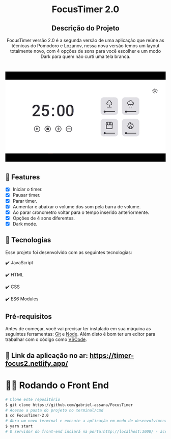 <h1 align="center">
  FocusTimer 2.0
</h1>

<h2 align="center" >Descrição do Projeto</h2>
<p align="center">
   FocusTimer versão 2.0 é a segunda versão de uma aplicação que reúne as técnicas do Pomodoro e Lozanov, nessa nova versão temos um layout totalmente novo, com 4 opções de sons para você escolher e um modo Dark para quem não curti uma tela branca.
</p>

<h1 align="center">
  <img alt="logo" title="#logo" src="assets/focustimer.gif" />
</h1>

## 🔎 Features

- [x] Iniciar o timer.
- [x] Pausar timer.
- [x] Parar timer.
- [x] Aumentar e abaixar o volume dos som pela barra de volume. 
- [x] Ao parar cronometro voltar para o tempo inserido anteriormente.
- [x] Opções de 4 sons diferentes.
- [x] Dark mode.

## :rocket: Tecnologias

Esse projeto foi desenvolvido com as seguintes tecnologias:

✔️ JavaScript

✔️ HTML

✔️ CSS

✔️ ES6 Modules

<h2>Pré-requisitos</h2>

Antes de começar, você vai precisar ter instalado em sua máquina as seguintes ferramentas:
[Git](https://git-scm.com) e [Node](https://nodejs.org/pt-br/).
Além disto é bom ter um editor para trabalhar com o código como [VSCode](https://code.visualstudio.com/).

## 🔗 Link da aplicação no ar: https://timer-focus2.netlify.app/

# 👨‍💻 Rodando o Front End

```bash
# Clone este repositório
$ git clone https://github.com/gabriel-assana/FocusTimer
# Acesse a pasta do projeto no terminal/cmd
$ cd FocusTimer-2.0
# Abra um novo terminal e execute a aplicação em modo de desenvolvimento
$ yarn start
# O servidor do front-end inciará na porta:http://localhost:3000/ - acesse <http://localhost:3000/>
